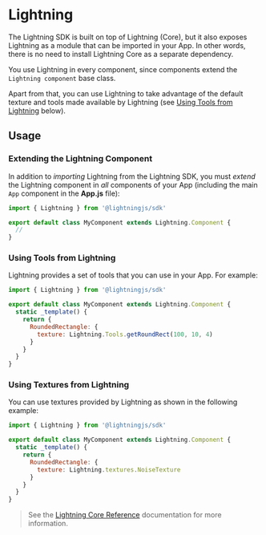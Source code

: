 # Lightning

The Lightning SDK is built on top of Lightning (Core), but it also exposes Lightning as a module that can be imported in your App. In other words, there is no need to install Lightning Core as a separate dependency.

You use Lightning in every component, since components extend the `Lightning component` base class.

Apart from that, you can use Lightning to take advantage of the default texture and tools made available by Lightning (see [Using Tools from Lightning](#using-tools-from-lightning) below).

## Usage

### Extending the Lightning Component

In addition to *importing* Lightning from the Lightning SDK, you must *extend* the Lightning component in *all* components of your App (including the main `App` component in the **App.js** file):

```js
import { Lightning } from '@lightningjs/sdk'

export default class MyComponent extends Lightning.Component {
  //
}
```

### Using Tools from Lightning

Lightning provides a set of tools that you can use in your App. For example:

```js
import { Lightning } from '@lightningjs/sdk'

export default class MyComponent extends Lightning.Component {
  static _template() {
    return {
      RoundedRectangle: {
        texture: Lightning.Tools.getRoundRect(100, 10, 4)
      }
    }
  }
}
```

### Using Textures from Lightning

You can use textures provided by Lightning as shown in the following example:

```js
import { Lightning } from '@lightningjs/sdk'

export default class MyComponent extends Lightning.Component {
  static _template() {
    return {
      RoundedRectangle: {
        texture: Lightning.textures.NoiseTexture
      }
    }
  }
}
```

> See the [Lightning Core Reference](../../lightning-core-reference/index.md) documentation for more information.
